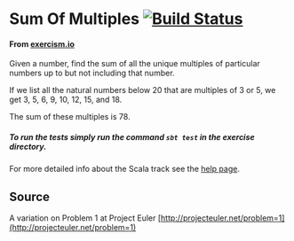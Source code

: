# Sum Of Multiples [![Build Status](https://travis-ci.org/JaniKibichi/exercism-problem2.svg?branch=master)](https://travis-ci.org/JaniKibichi/exercism-problem2)
#### From [exercism.io](https://exercism.io)

Given a number, find the sum of all the unique multiples of particular numbers up to
but not including that number.

If we list all the natural numbers below 20 that are multiples of 3 or 5,
we get 3, 5, 6, 9, 10, 12, 15, and 18.

The sum of these multiples is 78.

##### To run the tests simply run the command `sbt test` in the exercise directory.

For more detailed info about the Scala track see the [help page](http://exercism.io/languages/scala).


## Source

A variation on Problem 1 at Project Euler [http://projecteuler.net/problem=1](http://projecteuler.net/problem=1)


